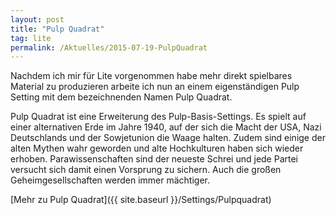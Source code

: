```yaml
---
layout: post
title: "Pulp Quadrat"
tag: lite
permalink: /Aktuelles/2015-07-19-PulpQuadrat
---
```



Nachdem ich mir für Lite vorgenommen habe mehr direkt spielbares Material zu produzieren arbeite ich nun an einem eigenständigen Pulp Setting mit dem bezeichnenden Namen Pulp Quadrat.

Pulp Quadrat ist eine Erweiterung des Pulp-Basis-Settings. Es spielt auf einer alternativen Erde im Jahre 1940, auf der sich die Macht der USA, Nazi Deutschlands und der Sowjetunion die Waage halten. Zudem sind einige der alten Mythen wahr geworden und alte Hochkulturen haben sich wieder erhoben. Parawissenschaften sind der neueste Schrei und jede Partei versucht sich damit einen Vorsprung zu sichern. Auch die großen Geheimgesellschaften werden immer mächtiger.

[Mehr zu Pulp Quadrat]({{ site.baseurl }}/Settings/Pulpquadrat)


